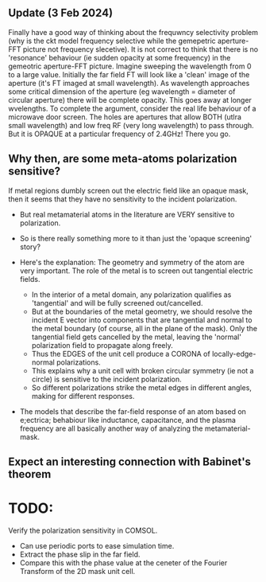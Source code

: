 ## Update (3 Feb 2024)
Finally have a good way of thinking about the frequwncy selectivity problem (why is the ckt model frequency selective while the gemepetric aperture-FFT picture not frequency slecetive).
It is not correct to think that there is no 'resonance' behaviour (ie sudden opacity at some frequency) in the gemeotric aperture-FFT picture. Imagine sweeping the wavelength from 0 to a large value. Initially the far field FT will look like a 'clean' image of the aperture (it's FT imaged at small wavelength). As wavelength approaches some critical dimension of the aperture (eg wavelength = diameter of circular aperture) there will be complete opacity. This goes away at longer wvelengths.
	To complete the argument, consider the real life behaviour of a microwave door screen. The holes are apertures that allow BOTH (utlra small wavelength) and low freq RF (very long wavelength) to pass through. But it is OPAQUE at a particular frequency of 2.4GHz! There you go. 



## Why then, are some meta-atoms polarization sensitive?
If metal regions dumbly screen out the electric field like an opaque mask, then it seems that they have no sensitivity to the incident polarization.
- But real metamaterial atoms in the literature are VERY sensitive to polarization.
- So is there really something more to it than just the 'opaque screening' story?
- Here's the explanation: The geometry and symmetry of the atom are very important. The role of the metal is to screen out tangential electric fields.
	- In the interior of a metal domain, any polarization qualifies as 'tangential' and will be fully screened out/cancelled.
	- But at the boundaries of the metal geometry, we should resolve the incident E vector into components that are tangential and normal to the metal boundary (of course, all in the plane of the mask). Only the tangential field gets cancelled by the metal, leaving the 'normal' polarization field to propagate along freely.
	- Thus the EDGES of the unit cell produce a CORONA of locally-edge-normal polarizations.
	- This explains why a unit cell with broken circular symmetry (ie not a circle) is sensitive to the incident polarization.
	- So different polarizations strike the metal edges in different angles, making for different responses.

- The models that describe the far-field response of an atom based on e;ectrica; behabiour like inductance, capacitance, and the plasma frequency are all basically another way of analyzing the metamaterial-mask.

## Expect an interesting connection with Babinet's theorem

# TODO:
Verify the polarization sensitivity in COMSOL.
- Can use periodic ports to ease simulation time.
- Extract the phase slip in the far field.
- Compare this with the phase value at the ceneter of the Fourier Transform of the 2D mask unit cell.
